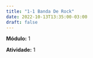 ```yaml
---
title: "1-1 Banda De Rock"
date: 2022-10-13T13:35:00-03:00
draft: false
---
```


**Módulo:** 1

**Atividade:** 1
